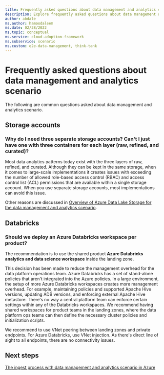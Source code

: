 ```yaml
---
title: Frequently asked questions about data management and analytics scenario
description: Explore frequently asked questions about data management and analytics scenario.
author: abdale
ms.author: hamoodaleem
ms.date: 02/28/2022
ms.topic: conceptual
ms.service: cloud-adoption-framework
ms.subservice: scenario
ms.custom: e2e-data-management, think-tank
---
```


# Frequently asked questions about data management and analytics scenario

The following are common questions asked about data management and analytics scenario.

## Storage accounts

### Why do I need three separate storage accounts? Can't I just have one with three containers for each layer (raw, refined, and curated)?

Most data analytics patterns today exist with the three layers of raw, refined, and curated. Although they can be kept in the same storage, when it comes to large-scale implementations it creates issues with exceeding the number of allowed role-based access control (RBAC) and access control list (ACL) permissions that are available within a single storage account. When you use separate storage accounts, most implementations can avoid this issue.

Other reasons are discussed in [Overview of Azure Data Lake Storage for the data management and analytics scenario](../best-practices/data-lake-overview.md).

## Databricks

### Should we deploy an Azure Databricks workspace per product?

The recommendation is to use the shared product **Azure Databricks analytics and data science workspace** inside the landing zone.

This decision has been made to reduce the management overhead for the data platform operations team. Azure Databricks has a set of stand-alone policies that aren't integrated into the Azure policies. In a large environment, the setup of more Azure Databricks workspaces creates more management overhead. For example, maintaining policies and supported Apache Hive versions, updating ADB versions, and enforcing external Apache Hive metastore. There's no way a central platform team can enforce certain settings within any of the Databricks workspaces. We recommend having shared workspaces for product teams in the landing zones, where the data platform ops teams can then define the necessary cluster policies and initialization scripts.

We recommend to use VNet peering between landing zones and private endpoints. For Azure Databricks, use VNet injection. As there's direct line of sight to all endpoints, there are no connectivity issues.

## Next steps

[The ingest process with data management and analytics scenario in Azure](../best-practices/data-ingestion.md)
